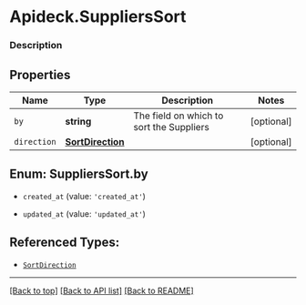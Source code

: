 # Apideck.SuppliersSort

### Description

## Properties
Name | Type | Description | Notes
------------ | ------------- | ------------- | -------------
`by` | **string** | The field on which to sort the Suppliers | [optional] 
`direction` | [**SortDirection**](SortDirection.md) |  | [optional] 





<a name="SuppliersSortBy"></a>
## Enum: SuppliersSort.by


* `created_at` (value: `'created_at'`)

* `updated_at` (value: `'updated_at'`)




## Referenced Types:

* [`SortDirection`](SortDirection.md)

---

[[Back to top]](#) [[Back to API list]](../../../../README.md#documentation-for-api-endpoints) [[Back to README]](../../../../README.md)


